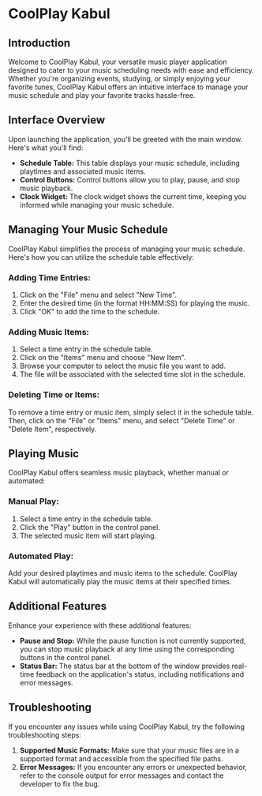 # CoolPlay Kabul
<h2>Introduction</h2>
    <p>Welcome to CoolPlay Kabul, your versatile music player application designed to cater to your music scheduling needs with ease and efficiency. Whether you're organizing events, studying, or simply enjoying your favorite tunes, CoolPlay Kabul offers an intuitive interface to manage your music schedule and play your favorite tracks hassle-free.</p>
<h2>Interface Overview</h2>
<p>Upon launching the application, you'll be greeted with the main window. Here's what you'll find:</p>
<ul>
<li><strong>Schedule Table:</strong> This table displays your music schedule, including playtimes and associated music items.</li>
<li><strong>Control Buttons:</strong> Control buttons allow you to play, pause, and stop music playback.</li>
<li><strong>Clock Widget:</strong> The clock widget shows the current time, keeping you informed while managing your music schedule.</li>
</ul>
<h2>Managing Your Music Schedule</h2>
    <p>CoolPlay Kabul simplifies the process of managing your music schedule. Here's how you can utilize the schedule table effectively:</p>
    <h3>Adding Time Entries:</h3>
    <ol>
        <li>Click on the "File" menu and select "New Time".</li>
        <li>Enter the desired time (in the format HH:MM:SS) for playing the music.</li>
        <li>Click "OK" to add the time to the schedule.</li>
    </ol>
    <h3>Adding Music Items:</h3>
    <ol>
        <li>Select a time entry in the schedule table.</li>
        <li>Click on the "Items" menu and choose "New Item".</li>
        <li>Browse your computer to select the music file you want to add.</li>
        <li>The file will be associated with the selected time slot in the schedule.</li>
    </ol>
    <h3>Deleting Time or Items:</h3>
    <p>To remove a time entry or music item, simply select it in the schedule table. Then, click on the "File" or "Items" menu, and select "Delete Time" or "Delete Item", respectively.</p>


<h2>Playing Music</h2>
<p>CoolPlay Kabul offers seamless music playback, whether manual or automated:</p>
<h3>Manual Play:</h3>
<ol>
    <li>Select a time entry in the schedule table.</li>
    <li>Click the "Play" button in the control panel.</li>
    <li>The selected music item will start playing.</li>
</ol>
<h3>Automated Play:</h3>
<p>Add your desired playtimes and music items to the schedule. CoolPlay Kabul will automatically play the music items at their specified times.</p>

<h2>Additional Features</h2>
    <p>Enhance your experience with these additional features:</p>
    <ul>
        <li><strong>Pause and Stop:</strong> While the pause function is not currently supported, you can stop music playback at any time using the corresponding buttons in the control panel.</li>
        <li><strong>Status Bar:</strong> The status bar at the bottom of the window provides real-time feedback on the application's status, including notifications and error messages.</li>
    </ul>
<h2>Troubleshooting</h2>
    <p>If you encounter any issues while using CoolPlay Kabul, try the following troubleshooting steps:</p>
    <ol>
        <li><strong>Supported Music Formats:</strong> Make sure that your music files are in a supported format and accessible from the specified file paths.</li>
        <li><strong>Error Messages:</strong> If you encounter any errors or unexpected behavior, refer to the console output for error messages and contact the developer to fix the bug.</li>
    </ol>
